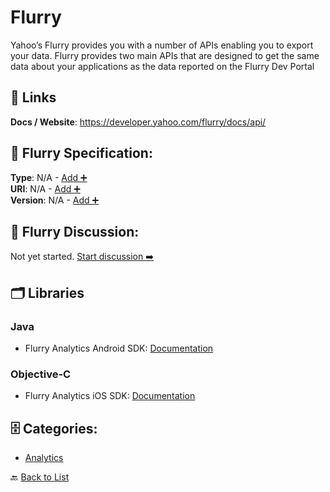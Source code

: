 # Flurry

Yahoo’s Flurry provides you with a number of APIs enabling you to export your data. Flurry provides two main APIs that are designed to get the same data about your applications as the data reported on the Flurry Dev Portal

##  🔗 Links
**Docs / Website**: https://developer.yahoo.com/flurry/docs/api/

## 🧬 Flurry Specification:
**Type**: N/A - [Add ➕](https://github.com/apis-list/apis-list/edit/main/apis.yaml#6927)  
**URI**: N/A - [Add ➕](https://github.com/apis-list/apis-list/edit/main/apis.yaml#6927)  
**Version**: N/A - [Add ➕](https://github.com/apis-list/apis-list/edit/main/apis.yaml#6927)

## 💬 Flurry Discussion:
Not yet started. [Start discussion ➡️](https://github.com/apis-list/apis-list/discussions/new)

## 🗂️ Libraries
### Java
- Flurry Analytics Android SDK: [Documentation](https://developer.yahoo.com/flurry/docs/analytics/gettingstarted/android/)
### Objective-C
- Flurry Analytics iOS SDK: [Documentation](https://developer.yahoo.com/flurry/docs/analytics/gettingstarted/ios/)


## 🗄️ Categories:
- [Analytics](https://github.com/apis-list/apis-list#analytics-)

🔙  [Back to List](https://github.com/apis-list/apis-list)

